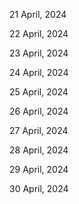 21 April, 2024

22 April, 2024

23 April, 2024

24 April, 2024

25 April, 2024

26 April, 2024

27 April, 2024

28 April, 2024

29 April, 2024

30 April, 2024